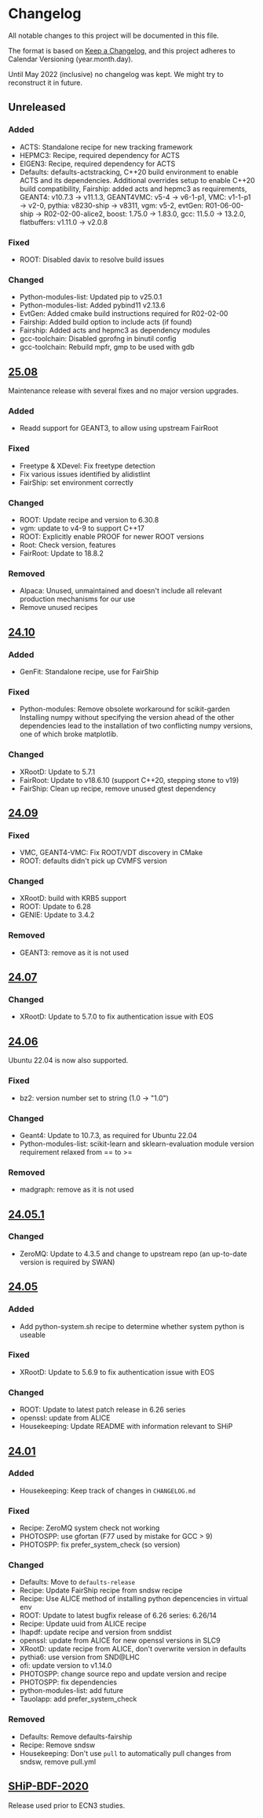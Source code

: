 # Changelog

All notable changes to this project will be documented in this file.

The format is based on [Keep a Changelog](https://keepachangelog.com/en/1.1.0/), and this project adheres to Calendar Versioning (year.month.day).

Until May 2022 (inclusive) no changelog was kept. We might try to reconstruct it in future.

## Unreleased

### Added

* ACTS: Standalone recipe for new tracking framework
* HEPMC3: Recipe, required dependency for ACTS
* EIGEN3: Recipe, required dependency for ACTS
* Defaults: defaults-actstracking, C++20 build environment to enable ACTS and its dependencies.
  Additional overrides setup to enable C++20 build compatibility, Fairship: added acts and hepmc3 as requirements,
  GEANT4: v10.7.3 -> v11.1.3, GEANT4VMC: v5-4 -> v6-1-p1, VMC: v1-1-p1 -> v2-0, pythia: v8230-ship -> v8311,
  vgm: v5-2, evtGen: R01-06-00-ship -> R02-02-00-alice2, boost: 1.75.0 -> 1.83.0, gcc: 11.5.0 -> 13.2.0,
  flatbuffers: v1.11.0 -> v2.0.8

### Fixed

* ROOT: Disabled davix to resolve build issues 

### Changed

* Python-modules-list: Updated pip to v25.0.1
* Python-modules-list: Added pybind11 v2.13.6 
* EvtGen: Added cmake build instructions required for R02-02-00
* Fairship: Added build option to include acts (if found)
* Fairship: Added acts and hepmc3 as dependency modules 
* gcc-toolchain: Disabled gprofng in binutil config
* gcc-toolchain: Rebuild mpfr, gmp to be used with gdb

## [25.08](https://github.com/ShipSoft/shipdist/tree/25.08)

Maintenance release with several fixes and no major version upgrades.

### Added

* Readd support for GEANT3, to allow using upstream FairRoot

### Fixed

* Freetype & XDevel: Fix freetype detection
* Fix various issues identified by alidistlint
* FairShip: set environment correctly

### Changed

* ROOT: Update recipe and version to 6.30.8
* vgm: update to v4-9 to support C++17
* ROOT: Explicitly enable PROOF for newer ROOT versions
* Root: Check version, features
* FairRoot: Update to 18.8.2

### Removed

* Alpaca: Unused, unmaintained and doesn't include all relevant production
  mechanisms for our use
* Remove unused recipes

## [24.10](https://github.com/ShipSoft/shipdist/tree/24.10)

### Added

* GenFit: Standalone recipe, use for FairShip

### Fixed

* Python-modules: Remove obsolete workaround for scikit-garden
  Installing numpy without specifying the version ahead of the other
  dependencies lead to the  installation of two conflicting numpy versions, one
  of which broke matplotlib.

### Changed

* XRootD: Update to 5.7.1
* FairRoot: Update to v18.6.10 (support C++20, stepping stone to v19)
* FairShip: Clean up recipe, remove unused gtest dependency

## [24.09](https://github.com/ShipSoft/shipdist/tree/24.09)

### Fixed

* VMC, GEANT4-VMC: Fix ROOT/VDT discovery in CMake
* ROOT: defaults didn't pick up CVMFS version

### Changed

* XRootD: build with KRB5 support
* ROOT: Update to 6.28
* GENIE: Update to 3.4.2

### Removed

* GEANT3: remove as it is not used

## [24.07](https://github.com/ShipSoft/shipdist/tree/24.07)

### Changed

* XRootD: Update to 5.7.0 to fix authentication issue with EOS

## [24.06](https://github.com/ShipSoft/shipdist/tree/24.06)

Ubuntu 22.04 is now also supported.

### Fixed

* bz2: version number set to string (1.0 -> "1.0")

### Changed

* Geant4: Update to 10.7.3, as required for Ubuntu 22.04
* Python-modules-list: scikit-learn and sklearn-evaluation module version requirement relaxed from == to >=

### Removed

* madgraph: remove as it is not used

## [24.05.1](https://github.com/ShipSoft/shipdist/tree/24.05.1)

### Changed

* ZeroMQ: Update to 4.3.5 and change to upstream repo (an up-to-date version is required by SWAN)

## [24.05](https://github.com/ShipSoft/shipdist/tree/24.05)

### Added

* Add python-system.sh recipe to determine whether system python is useable

### Fixed

* XRootD: Update to 5.6.9 to fix authentication issue with EOS

### Changed

* ROOT: Update to latest patch release in 6.26 series
* openssl: update from ALICE
* Housekeeping: Update README with information relevant to SHiP

## [24.01](https://github.com/ShipSoft/shipdist/tree/24.01)

### Added

* Housekeeping: Keep track of changes in `CHANGELOG.md`

### Fixed

* Recipe: ZeroMQ system check not working
* PHOTOSPP: use gfortan (F77 used by mistake for GCC > 9)
* PHOTOSPP: fix prefer_system_check (so version)

### Changed

* Defaults: Move to `defaults-release`
* Recipe: Update FairShip recipe from sndsw recipe
* Recipe: Use ALICE method of installing python depencencies in virtual env
* ROOT: Update to latest bugfix release of 6.26 series: 6.26/14
* Recipe: Update uuid from ALICE recipe
* lhapdf: update recipe and version from snddist
* openssl: update from ALICE for new openssl versions in SLC9
* XRootD: update recipe from ALICE, don't overwrite version in defaults
* pythia6: use version from SND@LHC
* ofi: update version to v1.14.0
* PHOTOSPP: change source repo and update version and recipe
* PHOTOSPP: fix dependencies
* python-modules-list: add future
* Tauolapp: add prefer_system_check

### Removed

* Defaults: Remove defaults-fairship
* Recipe: Remove sndsw
* Housekeeping: Don't use `pull` to automatically pull changes from sndsw, remove pull.yml

## [SHiP-BDF-2020](https://github.com/ShipSoft/shipdist/commit/a3e02452a66000efb7ee1cc68c955113b3ca2e06)

Release used prior to ECN3 studies.
